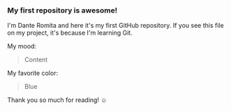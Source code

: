 ### My first repository is awesome!

I'm Dante Romita and here it's my first GitHub repository.
If you see this file on my project, it's because I'm learning Git.

My mood:

> Content

My favorite color:

> Blue

Thank you so much for reading! ☺